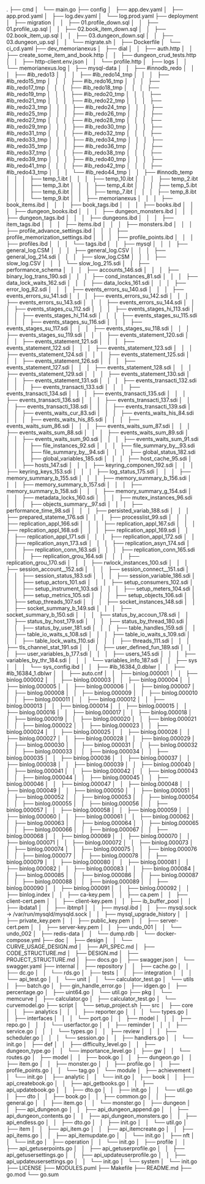 .
├── cmd
│   └── main.go
├── config
│   ├── app.dev.yaml
│   ├── app.prod.yaml
│   ├── log.dev.yaml
│   └── log.prod.yaml
├── deployment
│   ├── migration
│   │   ├── 01.profile_down.sql
│   │   ├── 01.profile_up.sql
│   │   ├── 02.book_item_down.sql
│   │   ├── 02.book_item_up.sql
│   │   ├── 03.dungeon_down.sql
│   │   ├── 03.dungeon_up.sql
│   │   └── migrate.sh
│   ├── Dockerfile
│   └── ci_cd.yaml
├── dev_memorianexus
│   ├── dial
│   │   ├── auth.http
│   │   ├── create_some_item_and_book.http
│   │   ├── dungeon_crud_tests.http
│   │   ├── http-client.env.json
│   │   └── profile.http
│   ├── logs
│   │   └── memorianexus.log
│   ├── mysql-data
│   │   ├── #innodb_redo
│   │   │   ├── #ib_redo13
│   │   │   ├── #ib_redo14_tmp
│   │   │   ├── #ib_redo15_tmp
│   │   │   ├── #ib_redo16_tmp
│   │   │   ├── #ib_redo17_tmp
│   │   │   ├── #ib_redo18_tmp
│   │   │   ├── #ib_redo19_tmp
│   │   │   ├── #ib_redo20_tmp
│   │   │   ├── #ib_redo21_tmp
│   │   │   ├── #ib_redo22_tmp
│   │   │   ├── #ib_redo23_tmp
│   │   │   ├── #ib_redo24_tmp
│   │   │   ├── #ib_redo25_tmp
│   │   │   ├── #ib_redo26_tmp
│   │   │   ├── #ib_redo27_tmp
│   │   │   ├── #ib_redo28_tmp
│   │   │   ├── #ib_redo29_tmp
│   │   │   ├── #ib_redo30_tmp
│   │   │   ├── #ib_redo31_tmp
│   │   │   ├── #ib_redo32_tmp
│   │   │   ├── #ib_redo33_tmp
│   │   │   ├── #ib_redo34_tmp
│   │   │   ├── #ib_redo35_tmp
│   │   │   ├── #ib_redo36_tmp
│   │   │   ├── #ib_redo37_tmp
│   │   │   ├── #ib_redo38_tmp
│   │   │   ├── #ib_redo39_tmp
│   │   │   ├── #ib_redo40_tmp
│   │   │   ├── #ib_redo41_tmp
│   │   │   ├── #ib_redo42_tmp
│   │   │   ├── #ib_redo43_tmp
│   │   │   └── #ib_redo44_tmp
│   │   ├── #innodb_temp
│   │   │   ├── temp_1.ibt
│   │   │   ├── temp_10.ibt
│   │   │   ├── temp_2.ibt
│   │   │   ├── temp_3.ibt
│   │   │   ├── temp_4.ibt
│   │   │   ├── temp_5.ibt
│   │   │   ├── temp_6.ibt
│   │   │   ├── temp_7.ibt
│   │   │   ├── temp_8.ibt
│   │   │   └── temp_9.ibt
│   │   ├── memorianexus
│   │   │   ├── book_items.ibd
│   │   │   ├── book_tags.ibd
│   │   │   ├── books.ibd
│   │   │   ├── dungeon_books.ibd
│   │   │   ├── dungeon_monsters.ibd
│   │   │   ├── dungeon_tags.ibd
│   │   │   ├── dungeons.ibd
│   │   │   ├── item_tags.ibd
│   │   │   ├── items.ibd
│   │   │   ├── monsters.ibd
│   │   │   ├── profile_advance_settings.ibd
│   │   │   ├── profile_memorization_settings.ibd
│   │   │   ├── profile_points.ibd
│   │   │   ├── profiles.ibd
│   │   │   └── tags.ibd
│   │   ├── mysql
│   │   │   ├── general_log.CSM
│   │   │   ├── general_log.CSV
│   │   │   ├── general_log_214.sdi
│   │   │   ├── slow_log.CSM
│   │   │   ├── slow_log.CSV
│   │   │   └── slow_log_215.sdi
│   │   ├── performance_schema
│   │   │   ├── accounts_146.sdi
│   │   │   ├── binary_log_trans_190.sdi
│   │   │   ├── cond_instances_81.sdi
│   │   │   ├── data_lock_waits_162.sdi
│   │   │   ├── data_locks_161.sdi
│   │   │   ├── error_log_82.sdi
│   │   │   ├── events_errors_su_140.sdi
│   │   │   ├── events_errors_su_141.sdi
│   │   │   ├── events_errors_su_142.sdi
│   │   │   ├── events_errors_su_143.sdi
│   │   │   ├── events_errors_su_144.sdi
│   │   │   ├── events_stages_cu_112.sdi
│   │   │   ├── events_stages_hi_113.sdi
│   │   │   ├── events_stages_hi_114.sdi
│   │   │   ├── events_stages_su_115.sdi
│   │   │   ├── events_stages_su_116.sdi
│   │   │   ├── events_stages_su_117.sdi
│   │   │   ├── events_stages_su_118.sdi
│   │   │   ├── events_stages_su_119.sdi
│   │   │   ├── events_statement_120.sdi
│   │   │   ├── events_statement_121.sdi
│   │   │   ├── events_statement_122.sdi
│   │   │   ├── events_statement_123.sdi
│   │   │   ├── events_statement_124.sdi
│   │   │   ├── events_statement_125.sdi
│   │   │   ├── events_statement_126.sdi
│   │   │   ├── events_statement_127.sdi
│   │   │   ├── events_statement_128.sdi
│   │   │   ├── events_statement_129.sdi
│   │   │   ├── events_statement_130.sdi
│   │   │   ├── events_statement_131.sdi
│   │   │   ├── events_transacti_132.sdi
│   │   │   ├── events_transacti_133.sdi
│   │   │   ├── events_transacti_134.sdi
│   │   │   ├── events_transacti_135.sdi
│   │   │   ├── events_transacti_136.sdi
│   │   │   ├── events_transacti_137.sdi
│   │   │   ├── events_transacti_138.sdi
│   │   │   ├── events_transacti_139.sdi
│   │   │   ├── events_waits_cur_83.sdi
│   │   │   ├── events_waits_his_84.sdi
│   │   │   ├── events_waits_his_85.sdi
│   │   │   ├── events_waits_sum_86.sdi
│   │   │   ├── events_waits_sum_87.sdi
│   │   │   ├── events_waits_sum_88.sdi
│   │   │   ├── events_waits_sum_89.sdi
│   │   │   ├── events_waits_sum_90.sdi
│   │   │   ├── events_waits_sum_91.sdi
│   │   │   ├── file_instances_92.sdi
│   │   │   ├── file_summary_by__93.sdi
│   │   │   ├── file_summary_by__94.sdi
│   │   │   ├── global_status_182.sdi
│   │   │   ├── global_variables_185.sdi
│   │   │   ├── host_cache_95.sdi
│   │   │   ├── hosts_147.sdi
│   │   │   ├── keyring_componen_192.sdi
│   │   │   ├── keyring_keys_153.sdi
│   │   │   ├── log_status_175.sdi
│   │   │   ├── memory_summary_b_155.sdi
│   │   │   ├── memory_summary_b_156.sdi
│   │   │   ├── memory_summary_b_157.sdi
│   │   │   ├── memory_summary_b_158.sdi
│   │   │   ├── memory_summary_g_154.sdi
│   │   │   ├── metadata_locks_160.sdi
│   │   │   ├── mutex_instances_96.sdi
│   │   │   ├── objects_summary__97.sdi
│   │   │   ├── performance_time_98.sdi
│   │   │   ├── persisted_variab_188.sdi
│   │   │   ├── prepared_stateme_176.sdi
│   │   │   ├── processlist_99.sdi
│   │   │   ├── replication_appl_166.sdi
│   │   │   ├── replication_appl_167.sdi
│   │   │   ├── replication_appl_168.sdi
│   │   │   ├── replication_appl_169.sdi
│   │   │   ├── replication_appl_171.sdi
│   │   │   ├── replication_appl_172.sdi
│   │   │   ├── replication_asyn_173.sdi
│   │   │   ├── replication_asyn_174.sdi
│   │   │   ├── replication_conn_163.sdi
│   │   │   ├── replication_conn_165.sdi
│   │   │   ├── replication_grou_164.sdi
│   │   │   ├── replication_grou_170.sdi
│   │   │   ├── rwlock_instances_100.sdi
│   │   │   ├── session_account__152.sdi
│   │   │   ├── session_connect__151.sdi
│   │   │   ├── session_status_183.sdi
│   │   │   ├── session_variable_186.sdi
│   │   │   ├── setup_actors_101.sdi
│   │   │   ├── setup_consumers_102.sdi
│   │   │   ├── setup_instrument_103.sdi
│   │   │   ├── setup_meters_104.sdi
│   │   │   ├── setup_metrics_105.sdi
│   │   │   ├── setup_objects_106.sdi
│   │   │   ├── setup_threads_107.sdi
│   │   │   ├── socket_instances_148.sdi
│   │   │   ├── socket_summary_b_149.sdi
│   │   │   ├── socket_summary_b_150.sdi
│   │   │   ├── status_by_accoun_178.sdi
│   │   │   ├── status_by_host_179.sdi
│   │   │   ├── status_by_thread_180.sdi
│   │   │   ├── status_by_user_181.sdi
│   │   │   ├── table_handles_159.sdi
│   │   │   ├── table_io_waits_s_108.sdi
│   │   │   ├── table_io_waits_s_109.sdi
│   │   │   ├── table_lock_waits_110.sdi
│   │   │   ├── threads_111.sdi
│   │   │   ├── tls_channel_stat_191.sdi
│   │   │   ├── user_defined_fun_189.sdi
│   │   │   ├── user_variables_b_177.sdi
│   │   │   ├── users_145.sdi
│   │   │   ├── variables_by_thr_184.sdi
│   │   │   └── variables_info_187.sdi
│   │   ├── sys
│   │   │   └── sys_config.ibd
│   │   ├── #ib_16384_0.dblwr
│   │   ├── #ib_16384_1.dblwr
│   │   ├── auto.cnf
│   │   ├── binlog.000001
│   │   ├── binlog.000002
│   │   ├── binlog.000003
│   │   ├── binlog.000004
│   │   ├── binlog.000005
│   │   ├── binlog.000006
│   │   ├── binlog.000007
│   │   ├── binlog.000008
│   │   ├── binlog.000009
│   │   ├── binlog.000010
│   │   ├── binlog.000011
│   │   ├── binlog.000012
│   │   ├── binlog.000013
│   │   ├── binlog.000014
│   │   ├── binlog.000015
│   │   ├── binlog.000016
│   │   ├── binlog.000017
│   │   ├── binlog.000018
│   │   ├── binlog.000019
│   │   ├── binlog.000020
│   │   ├── binlog.000021
│   │   ├── binlog.000022
│   │   ├── binlog.000023
│   │   ├── binlog.000024
│   │   ├── binlog.000025
│   │   ├── binlog.000026
│   │   ├── binlog.000027
│   │   ├── binlog.000028
│   │   ├── binlog.000029
│   │   ├── binlog.000030
│   │   ├── binlog.000031
│   │   ├── binlog.000032
│   │   ├── binlog.000033
│   │   ├── binlog.000034
│   │   ├── binlog.000035
│   │   ├── binlog.000036
│   │   ├── binlog.000037
│   │   ├── binlog.000038
│   │   ├── binlog.000039
│   │   ├── binlog.000040
│   │   ├── binlog.000041
│   │   ├── binlog.000042
│   │   ├── binlog.000043
│   │   ├── binlog.000044
│   │   ├── binlog.000045
│   │   ├── binlog.000046
│   │   ├── binlog.000047
│   │   ├── binlog.000048
│   │   ├── binlog.000049
│   │   ├── binlog.000050
│   │   ├── binlog.000051
│   │   ├── binlog.000052
│   │   ├── binlog.000053
│   │   ├── binlog.000054
│   │   ├── binlog.000055
│   │   ├── binlog.000056
│   │   ├── binlog.000057
│   │   ├── binlog.000058
│   │   ├── binlog.000059
│   │   ├── binlog.000060
│   │   ├── binlog.000061
│   │   ├── binlog.000062
│   │   ├── binlog.000063
│   │   ├── binlog.000064
│   │   ├── binlog.000065
│   │   ├── binlog.000066
│   │   ├── binlog.000067
│   │   ├── binlog.000068
│   │   ├── binlog.000069
│   │   ├── binlog.000070
│   │   ├── binlog.000071
│   │   ├── binlog.000072
│   │   ├── binlog.000073
│   │   ├── binlog.000074
│   │   ├── binlog.000075
│   │   ├── binlog.000076
│   │   ├── binlog.000077
│   │   ├── binlog.000078
│   │   ├── binlog.000079
│   │   ├── binlog.000080
│   │   ├── binlog.000081
│   │   ├── binlog.000082
│   │   ├── binlog.000083
│   │   ├── binlog.000084
│   │   ├── binlog.000085
│   │   ├── binlog.000086
│   │   ├── binlog.000087
│   │   ├── binlog.000088
│   │   ├── binlog.000089
│   │   ├── binlog.000090
│   │   ├── binlog.000091
│   │   ├── binlog.000092
│   │   ├── binlog.index
│   │   ├── ca-key.pem
│   │   ├── ca.pem
│   │   ├── client-cert.pem
│   │   ├── client-key.pem
│   │   ├── ib_buffer_pool
│   │   ├── ibdata1
│   │   ├── ibtmp1
│   │   ├── mysql.ibd
│   │   ├── mysql.sock -> /var/run/mysqld/mysqld.sock
│   │   ├── mysql_upgrade_history
│   │   ├── private_key.pem
│   │   ├── public_key.pem
│   │   ├── server-cert.pem
│   │   ├── server-key.pem
│   │   ├── undo_001
│   │   └── undo_002
│   ├── redis-data
│   │   └── dump.rdb
│   └── docker-compose.yml
├── doc
│   ├── design
│   │   └── CURVE_USAGE_DESIGN.md
│   ├── API_SPEC.md
│   ├── CODE_STRUCTURE.md
│   ├── DESIGN.md
│   ├── PROJECT_STRUCTURE.md
│   ├── docs.go
│   ├── swagger.json
│   └── swagger.yaml
├── internal
│   ├── repository
│   │   ├── cache.go
│   │   ├── dc.go
│   │   └── rds.go
│   ├── tests
│   │   ├── integration
│   │   │   └── api_test.go
│   │   └── unit
│   │       └── calculator_test.go
│   └── utils
│       ├── batch.go
│       ├── gin_handle_error.go
│       ├── idgen.go
│       ├── percentage.go
│       ├── uint64.go
│       └── util.go
├── pkg
│   └── memcurve
│       ├── calculator.go
│       ├── calculator_test.go
│       └── curvemodel.go
├── script
│   └── setup_project.sh
├── src
│   ├── core
│   │   ├── analytics
│   │   │   ├── reporter.go
│   │   │   └── types.go
│   │   ├── interfaces
│   │   │   └── port.go
│   │   ├── model
│   │   │   ├── repo.go
│   │   │   └── userfactor.go
│   │   ├── reminder
│   │   │   ├── service.go
│   │   │   └── types.go
│   │   ├── review
│   │   │   ├── scheduler.go
│   │   │   └── session.go
│   │   ├── handlers.go
│   │   └── init.go
│   ├── def
│   │   ├── difficulty_level.go
│   │   ├── dungeon_type.go
│   │   └── importance_level.go
│   ├── gw
│   │   └── routes.go
│   ├── model
│   │   ├── book.go
│   │   ├── dungeon.go
│   │   ├── item.go
│   │   ├── monster.go
│   │   ├── profile.go
│   │   ├── profile_points.go
│   │   └── tag.go
│   └── module
│       ├── achievement
│       │   └── init.go
│       ├── analytic
│       │   └── init.go
│       ├── book
│       │   ├── api_createbook.go
│       │   ├── api_getbooks.go
│       │   ├── api_updatebook.go
│       │   ├── dto.go
│       │   ├── init.go
│       │   └── util.go
│       ├── dto
│       │   ├── book.go
│       │   ├── common.go
│       │   ├── general.go
│       │   ├── item.go
│       │   └── monster.go
│       ├── dungeon
│       │   ├── api_dungeon.go
│       │   ├── api_dungeon_append.go
│       │   ├── api_dungeon_contents.go
│       │   ├── api_dungeon_monsters.go
│       │   ├── api_endless.go
│       │   ├── dto.go
│       │   ├── init.go
│       │   └── util.go
│       ├── item
│       │   ├── api_item.go
│       │   ├── api_itemcreate.go
│       │   ├── api_items.go
│       │   ├── api_itemupdate.go
│       │   └── init.go
│       ├── nft
│       │   └── init.go
│       ├── operation
│       │   └── init.go
│       ├── profile
│       │   ├── api_getuserpoints.go
│       │   ├── api_getuserprofile.go
│       │   ├── api_getusersettings.go
│       │   ├── api_updateuserprofile.go
│       │   ├── api_updateusersettings.go
│       │   └── init.go
│       └── system
│           └── init.go
├── LICENSE
├── MODULES.puml
├── Makefile
├── README.md
├── go.mod
└── go.sum

